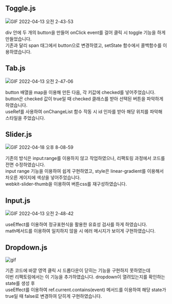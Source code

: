 
## Toggle.js

![GIF 2022-04-13 오전 2-43-53](https://user-images.githubusercontent.com/98396758/163022567-db4fef35-7e76-4087-9da2-0aea919aae39.gif)<br/>

div 안에 두 개의 button을 만들어 onClick event를 걸어 클릭 시 toggle 기능을 하게 만들었습니다.</br>
기존과 달리 span 태그에서 button으로 변경하였고, setState 함수에서 콜백함수를 이용하였습니다.

## Tab.js

![GIF 2022-04-13 오전 2-47-06](https://user-images.githubusercontent.com/98396758/163023032-2ed2f4b4-0d08-4aa7-bb71-d0ac2624e085.gif)<br/>

button 배열을 map을 이용해 만든 다음, 각 키값에 checked를 넣어주었습니다.<br/>
button은 checked 값이 true일 때 checked 클래스를 받아 선택된 버튼을 파악하게 하였습니다.<br/>
useRef를 사용하여 onChangeList 함수 작동 시 id 인자를 받아 해당 위치를 파악해 스타일을 주었습니다.<br/>

## Slider.js

![GIF 2022-04-18 오후 8-08-59](https://user-images.githubusercontent.com/98396758/163800120-c3124556-6c8a-4fc2-a520-7c686ae239c2.gif)
<br/>

기존의 방식은 input:range를 이용하지 않고 작업하였으나, 리팩토링 과정에서 코드를 전면 수정하였습니다.<br/>
input range 기능을 이용하여 쉽게 구현하였고, style은 linear-gradient를 이용해서 차오른 게이지에 색상을 넣어주었습니다.<br/>
webkit-slider-thumb을 이용하여 버튼css를 재구성하였습니다.<br/>

## Input.js

![GIF 2022-04-13 오전 2-48-42](https://user-images.githubusercontent.com/98396758/163023318-dabd2c1f-3fbe-46d3-a3b9-0b13a78ab888.gif)<br/>

useEffect를 이용하여 정규표현식을 활용한 유효성 검사를 하게 하였습니다.<br/>
math메서드를 이용하여 일치하지 않을 시 에러 메시지가 보이게 구현하였습니다.

## Dropdown.js

![gif](https://user-images.githubusercontent.com/98396758/163256577-4ca83a84-605f-4acf-b109-65c74978e618.gif)<br/>

기존 코드에 바깥 영역 클릭 시 드롭다운이 닫히는 기능을 구현하지 못하였는데<br/>
이번 리팩토링에서는 이 기능을 추가하였습니다. dropdown이 열려있는지를 확인하는 state를 생성 후 <br/>
useEffect를 이용하여 ref.current.contains(event) 메서드를 이용하여 해당 state가 true일 때 false로 변경하여 닫히게 구현하였습니다.<br/>
